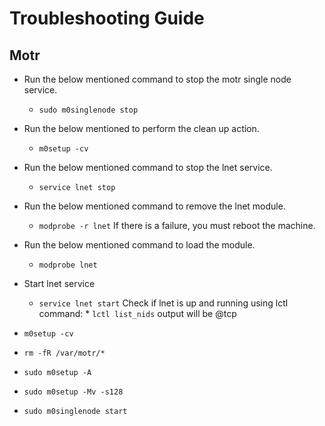 # Troubleshooting Guide

## Motr

  * Run the below mentioned command to stop the motr single node service.
  
    * `sudo m0singlenode stop`
    
  * Run the below mentioned to perform the clean up action.
  
    * `m0setup -cv`
    
  * Run the below mentioned command to stop the lnet service.
  
    * `service lnet stop`
    
  * Run the below mentioned command to remove the lnet module.
  
    * `modprobe -r lnet`
		If there is a failure, you must reboot the machine.
		
  * Run the below mentioned command to load the module.
  
    * `modprobe lnet`
    
  * Start lnet service 
    * `service lnet start`
		Check if lnet is up and running using lctl command:
			* `lctl list_nids`
			output will be <ip-of-your-eth0>@tcp
  * `m0setup -cv`
  * `rm -fR /var/motr/*`
  * `sudo m0setup -A` 
  * `sudo m0setup -Mv -s128`
  * `sudo m0singlenode start`
